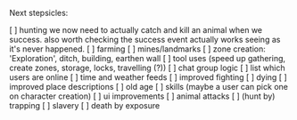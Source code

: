 Next stepsicles:

 [ ] hunting
    we now need to actually catch and kill an animal when we success.
    also worth checking the success event actually works seeing as it's never happened.
 [ ] farming
 [ ] mines/landmarks
 [ ] zone creation: 'Exploration', ditch, building, earthen wall
 [ ] tool uses (speed up gathering, create zones, storage, locks, travelling (?))
 [ ] chat group logic
 [ ] list which users are online
 [ ] time and weather feeds
 [ ] improved fighting
 [ ] dying
 [ ] improved place descriptions
 [ ] old age
 [ ] skills (maybe a user can pick one on character creation)
 [ ] ui improvements
 [ ] animal attacks
 [ ] (hunt by) trapping
 [ ] slavery
 [ ] death by exposure
